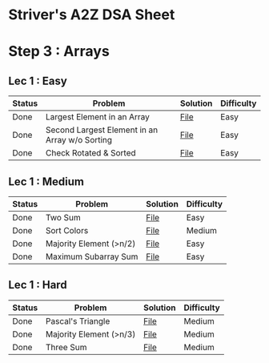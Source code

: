 # Striver's A2Z DSA Sheet

# Step 3 : Arrays
## Lec 1 : Easy
| Status |                     Problem                    |                     Solution                           | Difficulty |
|--------|------------------------------------------------|--------------------------------------------------------|------------|
|  Done  | Largest Element in an Array                    | [File](03_Arrays/0_Easy/01_largest_ele.cpp)            |    Easy    |
|  Done  | Second Largest Element in an Array w/o Sorting | [File](03_Arrays/0_Easy/02_second_largest.cpp)         |    Easy    |
|  Done  | Check Rotated & Sorted                         | [File](03_Arrays/0_Easy/03_check_rotated_&_sorted.cpp) |    Easy    |
## Lec 1 : Medium
| Status | Problem                    |                    Solution                            | Difficulty |
|--------|----------------------------|--------------------------------------------------------|------------|
|  Done  | Two Sum                    | [File](03_Arrays/1_Medium/01_two_sum.cpp)              |    Easy    |
|  Done  | Sort Colors                | [File](03_Arrays/1_Medium/02_Sort_colors.cpp)          |   Medium   |
|  Done  | Majority Element (>n/2)    | [File](03_Arrays/1_Medium/03_Majority_Element.cpp)     |    Easy    |
|  Done  | Maximum Subarray Sum       | [File](03_Arrays/1_Medium/04_Kadanes_Algorithm.cpp)    |    Easy    |
## Lec 1 : Hard
| Status |           Problem           |                     Solution                    | Difficulty |
|--------|-----------------------------|-------------------------------------------------|------------|
|  Done  | Pascal's Triangle           | [File](03_Arrays/2_Hard/01_pascal_triangle.cpp) |   Medium   |
|  Done  | Majority Element (>n/3)     | [File](03_Arrays/2_Hard/02_majority_ele_2.cpp)  |   Medium   |
|  Done  | Three Sum                   | [File](03_Arrays/2_Hard/03_three_sum.cpp)       |   Medium   |